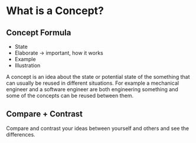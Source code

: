 # What is a Concept?

## Concept Formula
* State
* Elaborate -> important, how it works
* Example
* Illustration

A concept is an idea about the state or potential state of the something that can usually be reused in different situations. For example a mechanical engineer and a software engineer are both engineering something and some of the concepts can be reused between them.

## Compare + Contrast

Compare and contrast your ideas between yourself and others and see the differences.